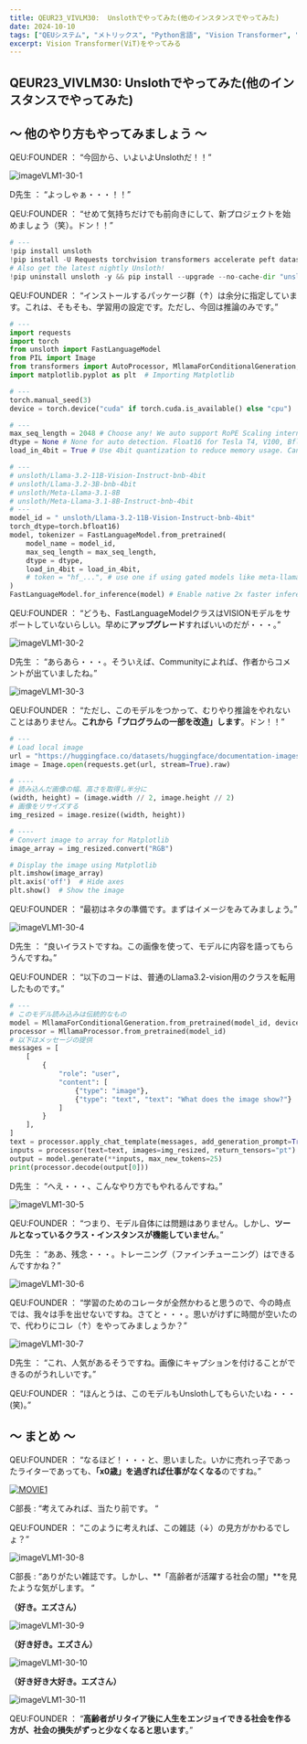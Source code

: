 ```yaml
---
title: QEUR23_VIVLM30:  Unslothでやってみた(他のインスタンスでやってみた)
date: 2024-10-10
tags: ["QEUシステム", "メトリックス", "Python言語", "Vision Transformer", "LLM", "データセット", "Fine-tuning", "Vision language Model"]
excerpt: Vision Transformer(ViT)をやってみる
---
```


## QEUR23_VIVLM30:  Unslothでやってみた(他のインスタンスでやってみた)

## ～ 他のやり方もやってみましょう ～

QEU:FOUNDER ： “今回から、いよいよUnslothだ！！”

![imageVLM1-30-1](/2024-10-10-QEUR23_VIVLM30/imageVLM1-30-1.jpg)

D先生 ： “よっしゃぁ・・・！！”

QEU:FOUNDER ： “せめて気持ちだけでも前向きにして、新プロジェクトを始めましょう（笑）。ドン！！”

```python
# ---
!pip install unsloth
!pip install -U Requests torchvision transformers accelerate peft datasets wandb
# Also get the latest nightly Unsloth!
!pip uninstall unsloth -y && pip install --upgrade --no-cache-dir "unsloth[colab-new] @ git+https://github.com/unslothai/unsloth.git"

```

QEU:FOUNDER ： “インストールするパッケージ群（↑）は余分に指定しています。これは、そもそも、学習用の設定です。ただし、今回は推論のみです。”

```python
# ---
import requests
import torch
from unsloth import FastLanguageModel
from PIL import Image
from transformers import AutoProcessor, MllamaForConditionalGeneration, MllamaProcessor
import matplotlib.pyplot as plt  # Importing Matplotlib

# ---
torch.manual_seed(3)
device = torch.device("cuda" if torch.cuda.is_available() else "cpu")

# ---
max_seq_length = 2048 # Choose any! We auto support RoPE Scaling internally!
dtype = None # None for auto detection. Float16 for Tesla T4, V100, Bfloat16 for Ampere+
load_in_4bit = True # Use 4bit quantization to reduce memory usage. Can be False.

# ---
# unsloth/Llama-3.2-11B-Vision-Instruct-bnb-4bit
# unsloth/Llama-3.2-3B-bnb-4bit
# unsloth/Meta-Llama-3.1-8B
# unsloth/Meta-Llama-3.1-8B-Instruct-bnb-4bit
# ---
model_id = " unsloth/Llama-3.2-11B-Vision-Instruct-bnb-4bit"
torch_dtype=torch.bfloat16)
model, tokenizer = FastLanguageModel.from_pretrained(
    model_name = model_id,
    max_seq_length = max_seq_length,
    dtype = dtype,
    load_in_4bit = load_in_4bit,
    # token = "hf_...", # use one if using gated models like meta-llama/Llama-2-7b-hf
)
FastLanguageModel.for_inference(model) # Enable native 2x faster inference

```

QEU:FOUNDER ： “どうも、FastLanguageModelクラスはVISIONモデルをサポートしていないらしい。早めに**アップグレード**すればいいのだが・・・。”

![imageVLM1-30-2](/2024-10-10-QEUR23_VIVLM30/imageVLM1-30-2.jpg)

D先生 ： “あらあら・・・。そういえば、Communityによれば、作者からコメントが出ていましたね。”

![imageVLM1-30-3](/2024-10-10-QEUR23_VIVLM30/imageVLM1-30-3.jpg)

QEU:FOUNDER ： “ただし、このモデルをつかって、むりやり推論をやれないことはありません。**これから「プログラムの一部を改造」します**。ドン！！”

```python
# ---
# Load local image
url = "https://huggingface.co/datasets/huggingface/documentation-images/resolve/0052a70beed5bf71b92610a43a52df6d286cd5f3/diffusers/rabbit.jpg"
image = Image.open(requests.get(url, stream=True).raw)

# ----
# 読み込んだ画像の幅、高さを取得し半分に
(width, height) = (image.width // 2, image.height // 2)
# 画像をリサイズする
img_resized = image.resize((width, height))

# ----
# Convert image to array for Matplotlib
image_array = img_resized.convert("RGB")

# Display the image using Matplotlib
plt.imshow(image_array)
plt.axis('off')  # Hide axes
plt.show()  # Show the image

```

QEU:FOUNDER ： “最初はネタの準備です。まずはイメージをみてみましょう。”

![imageVLM1-30-4](/2024-10-10-QEUR23_VIVLM30/imageVLM1-30-4.jpg)

D先生 ： “良いイラストですね。この画像を使って、モデルに内容を語ってもらうんですね。”

QEU:FOUNDER ： “以下のコードは、普通のLlama3.2-vision用のクラスを転用したものです。”

```python
# ---
# このモデル読み込みは伝統的なもの
model = MllamaForConditionalGeneration.from_pretrained(model_id, device_map="auto", torch_dtype=torch.bfloat16)
processor = MllamaProcessor.from_pretrained(model_id)
# 以下はメッセージの提供
messages = [
    [
        {
            "role": "user", 
            "content": [
                {"type": "image"},
                {"type": "text", "text": "What does the image show?"}
            ]
        }
    ],
]
text = processor.apply_chat_template(messages, add_generation_prompt=True)
inputs = processor(text=text, images=img_resized, return_tensors="pt").to(model.device)
output = model.generate(**inputs, max_new_tokens=25)
print(processor.decode(output[0]))

```

D先生 ： “へえ・・・、こんなやり方でもやれるんですね。”

![imageVLM1-30-5](/2024-10-10-QEUR23_VIVLM30/imageVLM1-30-5.jpg)

QEU:FOUNDER ： “つまり、モデル自体には問題はありません。しかし、**ツールとなっているクラス・インスタンスが機能していません**。”

D先生 ： “ああ、残念・・・。トレーニング（ファインチューニング）はできるんですかね？”

![imageVLM1-30-6](/2024-10-10-QEUR23_VIVLM30/imageVLM1-30-6.jpg)

QEU:FOUNDER ： “学習のためのコレータが全然かわると思うので、今の時点では、我々は手を出せないですね。さてと・・・。思いがけずに時間が空いたので、代わりにコレ（↑）をやってみましょうか？”

![imageVLM1-30-7](/2024-10-10-QEUR23_VIVLM30/imageVLM1-30-7.jpg)

D先生 ： “これ、人気があるそうですね。画像にキャプションを付けることができるのがうれしいです。”

QEU:FOUNDER ： “ほんとうは、このモデルもUnslothしてもらいたいね・・・(笑)。”


## ～ まとめ ～

QEU:FOUNDER ： “なるほど！・・・と、思いました。いかに売れっ子であったライターであっても、**「x0歳」を過ぎれば仕事がなくなる**のですね。”

[![MOVIE1](http://img.youtube.com/vi/pjecfcOjGio/0.jpg)](http://www.youtube.com/watch?v=pjecfcOjGio "（その３）復活！水道橋博士×町山智浩 唐沢俊一と雑誌時代の『SHI』")

C部長 : “考えてみれば、当たり前です。 “

QEU:FOUNDER ： “このように考えれば、この雑誌（↓）の見方がかわるでしょ？”

![imageVLM1-30-8](/2024-10-10-QEUR23_VIVLM30/imageVLM1-30-8.jpg)

C部長 : “ありがたい雑誌です。しかし、**「高齢者が活躍する社会の闇」**を見たような気がします。 “

**（好き。エズさん）**

![imageVLM1-30-9](/2024-10-10-QEUR23_VIVLM30/imageVLM1-30-9.jpg)

**（好き好き。エズさん）**

![imageVLM1-30-10](/2024-10-10-QEUR23_VIVLM30/imageVLM1-30-10.jpg)

**（好き好き大好き。エズさん）**

![imageVLM1-30-11](/2024-10-10-QEUR23_VIVLM30/imageVLM1-30-11.jpg)

QEU:FOUNDER ： “**高齢者がリタイア後に人生をエンジョイできる社会を作る方が、社会の損失がずっと少なくなると思います**。”
